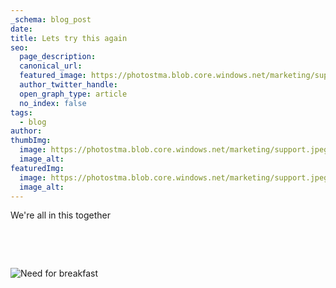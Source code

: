 ```yaml
---
_schema: blog_post
date:
title: Lets try this again
seo:
  page_description:
  canonical_url:
  featured_image: https://photostma.blob.core.windows.net/marketing/support.jpeg
  author_twitter_handle:
  open_graph_type: article
  no_index: false
tags:
  - blog
author:
thumbImg:
  image: https://photostma.blob.core.windows.net/marketing/support.jpeg
  image_alt:
featuredImg:
  image: https://photostma.blob.core.windows.net/marketing/support.jpeg
  image_alt:
---
```

We're all in this together

&nbsp;

&nbsp;

![Need for breakfast](https://photostma.blob.core.windows.net/marketing/pexels-photo-376464.jpeg "need")